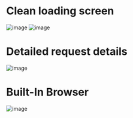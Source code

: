 # Clean loading screen
![image](https://github.com/user-attachments/assets/862327da-7dcd-46c2-ade8-5b015f20eda7)
![image](https://github.com/user-attachments/assets/d471a03b-5cf7-4017-9577-08893df0b65d)
# Detailed request details
![image](https://github.com/user-attachments/assets/023d0a4e-06c4-4198-ab59-a21502950281)
# Built-In Browser
![image](https://github.com/user-attachments/assets/9cf126d0-8c1a-4951-8be0-ce25eb71d3da)
